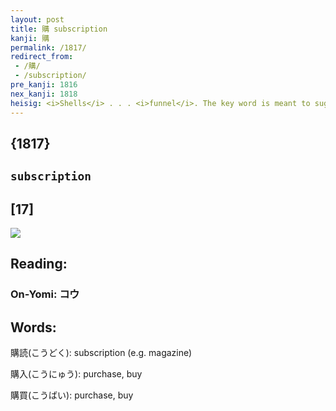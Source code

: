 ```yaml
---
layout: post
title: 購 subscription
kanji: 購
permalink: /1817/
redirect_from:
 - /購/
 - /subscription/
pre_kanji: 1816
nex_kanji: 1818
heisig: <i>Shells</i> . . . <i>funnel</i>. The key word is meant to suggest magazine <b>subscriptions</b> and the like.
---
```


## {1817}

## `subscription`

## [17]

<div class="stroke"><img src="E8B3BC.png" /></div>

## Reading:

### On-Yomi: コウ

## Words:

購読(こうどく): subscription (e.g. magazine)

購入(こうにゅう): purchase, buy

購買(こうばい): purchase, buy
